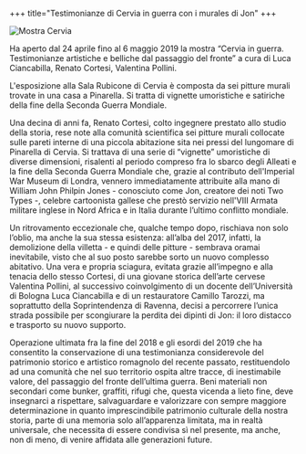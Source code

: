 +++
title="Testimonianze di Cervia in guerra con i murales di Jon"
+++


<img src="/images/files/Mostra_murales.jpg"  title="Mostra Cervia">

 Ha aperto dal 24 aprile fino al 6 maggio 2019 la mostra “Cervia in guerra. Testimonianze artistiche e belliche dal passaggio del fronte” a cura di Luca Ciancabilla, Renato Cortesi, Valentina Pollini.

L'esposizione alla Sala Rubicone di Cervia è composta da sei pitture murali trovate in una casa a Pinarella. Si tratta di vignette umoristiche e satiriche della fine della Seconda Guerra Mondiale.

Una decina di anni fa, Renato Cortesi, colto ingegnere prestato allo studio della storia, rese note alla comunità scientifica sei pitture murali collocate sulle pareti interne di una piccola abitazione sita nei pressi del lungomare di Pinarella di Cervia. Si trattava di una serie di “vignette” umoristiche di diverse dimensioni, risalenti al periodo compreso fra lo sbarco degli Alleati e la fine della Seconda Guerra Mondiale che, grazie al contributo dell'Imperial War Museum di Londra, vennero immediatamente attribuite alla mano di William John Philpin Jones - conosciuto come Jon, creatore dei noti Two Types -, celebre cartoonista gallese che prestò servizio nell'VIII Armata militare inglese in Nord Africa e in Italia durante l’ultimo conflitto mondiale. 

Un ritrovamento eccezionale che, qualche tempo dopo, rischiava non solo l’oblio, ma anche la sua stessa esistenza: all’alba del 2017, infatti, la demolizione della villetta - e quindi delle pitture - sembrava oramai inevitabile, visto che al suo posto sarebbe sorto un nuovo complesso abitativo. 
Una vera e propria sciagura, evitata grazie all’impegno e alla tenacia dello stesso Cortesi, di una giovane storica dell’arte cervese Valentina Pollini, al successivo coinvolgimento di un docente dell’Università di Bologna  Luca Ciancabilla  e di un restauratore  Camillo Tarozzi, ma soprattutto della Soprintendenza di Ravenna, decisi a percorrere l’unica strada possibile per scongiurare la perdita dei dipinti di Jon: il loro distacco e trasporto su nuovo supporto.

Operazione ultimata fra la fine del 2018 e gli esordi del 2019 che ha consentito la conservazione di una testimonianza considerevole del patrimonio storico e artistico romagnolo del recente passato, restituendolo ad una comunità che nel suo territorio ospita altre tracce, di inestimabile valore, del passaggio del fronte dell’ultima guerra. Beni materiali non secondari come bunker, graffiti, rifugi che, questa vicenda a lieto fine, deve insegnarci a rispettare, salvaguardare e valorizzare con sempre maggiore determinazione in quanto imprescindibile patrimonio culturale della nostra storia, parte di una memoria solo all’apparenza limitata, ma in realtà universale, che necessita di essere condivisa sì nel presente, ma anche, non di meno, di venire affidata alle generazioni future.

